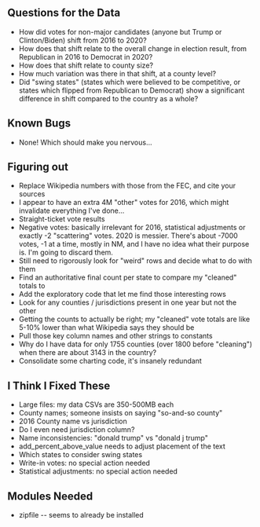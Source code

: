 ## Questions for the Data
- How did votes for non-major candidates (anyone but Trump or Clinton/Biden) shift from 2016 to 2020?
- How does that shift relate to the overall change in election result, from Republican in 2016 to Democrat in 2020?
- How does that shift relate to county size?
- How much variation was there in that shift, at a county level?
- Did "swing states" (states which were believed to be competitive, or states which flipped from Republican to Democrat) show a significant difference in shift compared to the country as a whole?

## Known Bugs
- None! Which should make you nervous...

## Figuring out
- Replace Wikipedia numbers with those from the FEC, and cite your sources
- I appear to have an extra 4M "other" votes for 2016, which might invalidate everything I've done...
- Straight-ticket vote results
- Negative votes: basically irrelevant for 2016, statistical adjustments or exactly -2 "scattering" votes. 2020 is messier. There's about -7000 votes, -1 at a time, mostly in NM, and I have no idea what their purpose is. I'm going to discard them.
- Still need to rigorously look for "weird" rows and decide what to do with them
- Find an authoritative final count per state to compare my "cleaned" totals to
- Add the exploratory code that let me find those interesting rows
- Look for any counties / jurisdictions present in one year but not the other
- Getting the counts to actually be right; my "cleaned" vote totals are like 5-10% lower than what Wikipedia says they should be
- Pull those key column names and other strings to constants
- Why do I have data for only 1755 counties (over 1800 before "cleaning") when there are about 3143 in the country?
- Consolidate some charting code, it's insanely redundant

## I Think I Fixed These
- Large files: my data CSVs are 350-500MB each
- County names; someone insists on saying "so-and-so county"
- 2016 County name vs jurisdiction
- Do I even need jurisdiction column?
- Name inconsistencies: "donald trump" vs "donald j trump"
- add_percent_above_value needs to adjust placement of the text
- Which states to consider swing states
- Write-in votes: no special action needed
- Statistical adjustments: no special action needed

## Modules Needed
- zipfile -- seems to already be installed
 